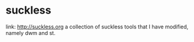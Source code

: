 # suckless

link: http://suckless.org
a collection of suckless tools that I have modified, namely dwm and st.

